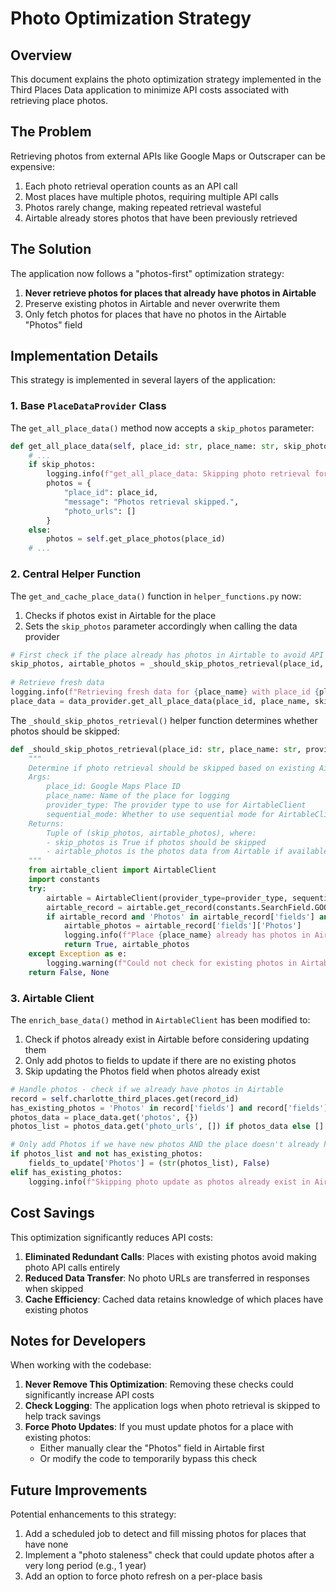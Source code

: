 # Photo Optimization Strategy

## Overview

This document explains the photo optimization strategy implemented in the Third Places Data application to minimize API costs associated with retrieving place photos.

## The Problem

Retrieving photos from external APIs like Google Maps or Outscraper can be expensive:

1. Each photo retrieval operation counts as an API call
2. Most places have multiple photos, requiring multiple API calls
3. Photos rarely change, making repeated retrieval wasteful
4. Airtable already stores photos that have been previously retrieved

## The Solution

The application now follows a "photos-first" optimization strategy:

1. **Never retrieve photos for places that already have photos in Airtable**
2. Preserve existing photos in Airtable and never overwrite them
3. Only fetch photos for places that have no photos in the Airtable "Photos" field

## Implementation Details

This strategy is implemented in several layers of the application:

### 1. Base `PlaceDataProvider` Class

The `get_all_place_data()` method now accepts a `skip_photos` parameter:

```python
def get_all_place_data(self, place_id: str, place_name: str, skip_photos: bool = True, force_refresh: bool = False):
    # ...
    if skip_photos:
        logging.info(f"get_all_place_data: Skipping photo retrieval for {place_name} as requested.")
        photos = {
            "place_id": place_id,
            "message": "Photos retrieval skipped.",
            "photo_urls": []
        }
    else:
        photos = self.get_place_photos(place_id)
    # ...
```

### 2. Central Helper Function

The `get_and_cache_place_data()` function in `helper_functions.py` now:

1. Checks if photos exist in Airtable for the place
2. Sets the `skip_photos` parameter accordingly when calling the data provider

```python
# First check if the place already has photos in Airtable to avoid API costs
skip_photos, airtable_photos = _should_skip_photos_retrieval(place_id, place_name)
    
# Retrieve fresh data
logging.info(f"Retrieving fresh data for {place_name} with place_id {place_id}")
place_data = data_provider.get_all_place_data(place_id, place_name, skip_photos=skip_photos)
```

The `_should_skip_photos_retrieval()` helper function determines whether photos should be skipped:

```python
def _should_skip_photos_retrieval(place_id: str, place_name: str, provider_type: str = None, sequential_mode: bool = False) -> Tuple[bool, Optional[str]]:
    """
    Determine if photo retrieval should be skipped based on existing Airtable data.
    Args:
        place_id: Google Maps Place ID
        place_name: Name of the place for logging
        provider_type: The provider type to use for AirtableClient
        sequential_mode: Whether to use sequential mode for AirtableClient
    Returns:
        Tuple of (skip_photos, airtable_photos), where:
        - skip_photos is True if photos should be skipped
        - airtable_photos is the photos data from Airtable if available
    """
    from airtable_client import AirtableClient
    import constants
    try:
        airtable = AirtableClient(provider_type=provider_type, sequential_mode=sequential_mode)
        airtable_record = airtable.get_record(constants.SearchField.GOOGLE_MAPS_PLACE_ID, place_id)
        if airtable_record and 'Photos' in airtable_record['fields'] and airtable_record['fields']['Photos']:
            airtable_photos = airtable_record['fields']['Photos']
            logging.info(f"Place {place_name} already has photos in Airtable. Skipping photo retrieval to save API costs.")
            return True, airtable_photos
    except Exception as e:
        logging.warning(f"Could not check for existing photos in Airtable: {e}")
    return False, None
```

### 3. Airtable Client

The `enrich_base_data()` method in `AirtableClient` has been modified to:

1. Check if photos already exist in Airtable before considering updating them
2. Only add photos to fields to update if there are no existing photos
3. Skip updating the Photos field when photos already exist

```python
# Handle photos - check if we already have photos in Airtable
record = self.charlotte_third_places.get(record_id)
has_existing_photos = 'Photos' in record['fields'] and record['fields']['Photos']
photos_data = place_data.get('photos', {})
photos_list = photos_data.get('photo_urls', []) if photos_data else []

# Only add Photos if we have new photos AND the place doesn't already have photos
if photos_list and not has_existing_photos:
    fields_to_update['Photos'] = (str(photos_list), False)
elif has_existing_photos:
    logging.info(f"Skipping photo update as photos already exist in Airtable")
```

## Cost Savings

This optimization significantly reduces API costs:

1. **Eliminated Redundant Calls**: Places with existing photos avoid making photo API calls entirely
2. **Reduced Data Transfer**: No photo URLs are transferred in responses when skipped
3. **Cache Efficiency**: Cached data retains knowledge of which places have existing photos

## Notes for Developers

When working with the codebase:

1. **Never Remove This Optimization**: Removing these checks could significantly increase API costs
2. **Check Logging**: The application logs when photo retrieval is skipped to help track savings
3. **Force Photo Updates**: If you must update photos for a place with existing photos:
   - Either manually clear the "Photos" field in Airtable first
   - Or modify the code to temporarily bypass this check

## Future Improvements

Potential enhancements to this strategy:

1. Add a scheduled job to detect and fill missing photos for places that have none
2. Implement a "photo staleness" check that could update photos after a very long period (e.g., 1 year)
3. Add an option to force photo refresh on a per-place basis